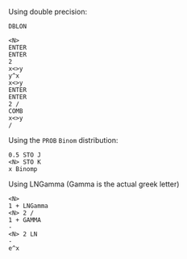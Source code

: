 
Using double precision:

```
DBLON

<N>
ENTER
ENTER
2
x<>y
y^x
x<>y
ENTER
ENTER
2 /
COMB
x<>y
/
```

Using the `PROB` `Binom` distribution:

```
0.5 STO J
<N> STO K
x Binomp
```

Using LNGamma (Gamma is the actual greek letter)
```
<N>
1 + LNGamma
<N> 2 /
1 + GAMMA
-
<N> 2 LN
-
e^x
```
